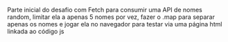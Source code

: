 Parte inicial do desafio com Fetch para consumir uma API de nomes random, limitar ela a apenas 5 nomes por vez, fazer o .map para separar apenas os nomes e jogar ela no navegador para testar via uma página html linkada ao código js
